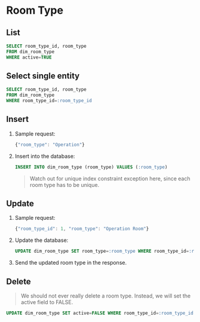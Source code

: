 # Room Type

## List
```SQL
SELECT room_type_id, room_type
FROM dim_room_type
WHERE active=TRUE
```

## Select single entity
```SQL
SELECT room_type_id, room_type
FROM dim_room_type
WHERE room_type_id=:room_type_id
```

## Insert
1. Sample request:
    ```javascript
    {"room_type": "Operation"}
    ```
2. Insert into the database:
    ```SQL
    INSERT INTO dim_room_type (room_type) VALUES (:room_type)
    ```
    > Watch out for unique index constraint exception here, since each room type has to be unique.

## Update
1. Sample request:
    ```javascript
    {"room_type_id": 1, "room_type": "Operation Room"}
    ```
2. Update the database:
    ```SQL
    UPDATE dim_room_type SET room_type=:room_type WHERE room_type_id=:room_type_id
    ```
3. Send the updated room type in the response.

## Delete
> We should not ever really delete a room type. Instead, we will set the active field to FALSE.
```SQL
UPDATE dim_room_type SET active=FALSE WHERE room_type_id=:room_type_id
```
